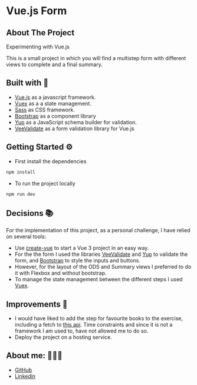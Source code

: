 # Vue.js Form

## About The Project

Experimenting with Vue.js

This is a small project in which you will find a multistep form with different views to complete and a final summary.

## Built with 🚀

* [Vue.js](https://vuejs.org/) as a javascript framework.
* [Vuex](https://vuex.vuejs.org/) as a a state management.
* [Sass](https://sass-lang.com/) as CSS framework.
* [Bootstrap](https://getbootstrap.com/) as a component library 
* [Yup](https://www.npmjs.com/package/yup?activeTab=readme) as a JavaScript schema builder for validation. 
* [VeeValidate](https://vee-validate.logaretm.com/v4/) as a form validation library for Vue.js 

## Getting Started ⚙️

- First install the dependencies

```sh
npm install
```

- To run the project locally

```sh
npm run dev
```

## Decisions 📚

For the implementation of this project, as a personal challenge, I have relied on several tools:

- Use [create-vue](https://github.com/vuejs/create-vue) to start a Vue 3 project in an easy way.
- For the the form I used the libraries [VeeValidate](https://vee-validate.logaretm.com/v4/) and [Yup](https://www.npmjs.com/package/yup?activeTab=readme) to validate the form, and [Bootstrap](https://getbootstrap.com/) to style the inputs and buttons.
- However, for the layout of the ODS and Summary views I preferred to do it with Flexbox and without bootstrap.
- To manage the state management between the different steps I used [Vuex](https://vuex.vuejs.org/).

## Improvements 📝

- I would have liked to add the step for favourite books to the exercise, including a fetch to [this api](https://demo.api-platform.com/docs). Time constraints and since it is not a framework I am used to, have not allowed me to do so.
- Deploy the project on a hosting service.

## About me: 👩🏻‍💻

* [GitHub](https://github.com/mireiasuefra)
* [Linkedin](https://www.linkedin.com/in/mireia-s-0845661a4/)
